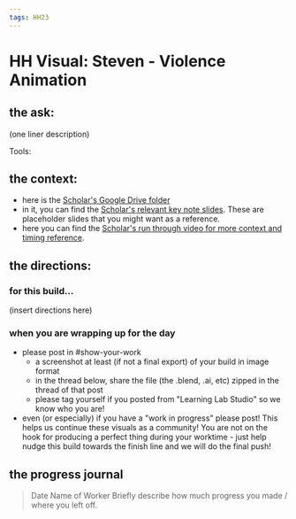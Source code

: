 ```yaml
---
tags: HH23
---
```


# HH Visual: Steven - Violence Animation
## the ask:
(one liner description)

Tools: 



## the context:
* here is the [Scholar's Google Drive folder](https://drive.google.com/drive/folders/1pspoPFbsB7u4I83VALc-OVBUIYG0xSrV)
* in it, you can find the [Scholar's relevant key note slides](https://drive.google.com/drive/folders/1MNjpGR-Po2YWkTizoUxwksG4BBTvzzZ0). These are placeholder slides that you might want as a reference.
* here you can find the [Scholar's run through video for more context and timing reference](https://drive.google.com/file/d/1ssZkSKPc2vXryuU9HJqLrinS9z9pzd-k/view?usp=sharing).


## the directions:
### for this build...
(insert directions here)

### when you are wrapping up for the day
* please post in #show-your-work
    * a screenshot at least (if not a final export) of your build in image format
    * in the thread below, share the file (the .blend, .ai, etc) zipped in the thread of that post
    * please tag yourself if you posted from "Learning Lab Studio" so we know who you are!
* even (or especially) if you have a "work in progress" please post! This helps us continue these visuals as a community! You are not on the hook for producing a perfect thing during your worktime - just help nudge this build towards the finish line and we will do the final push!


## the progress journal
> Date
> Name of Worker
> Briefly describe how much progress you made / where you left off.







